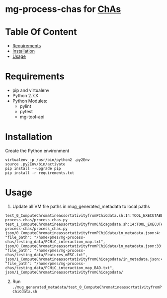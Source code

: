 # mg-process-chas for [ChAs](https://github.com/ricolab/Chromatin_Assortativity/)

# Table Of Content

- [Requirements](#requirements)
- [Installation](#installation)
- [Usage](#usage)

# Requirements

- pip and virtualenv
- Python 2.7.X
- Python Modules:
  - pylint
  - pytest
  - mg-tool-api

# Installation

Create the Python environment

```
virtualenv -p /usr/bin/python2 .py2Env
source .py2Env/bin/activate
pip install --upgrade pip
pip install -r requirements.txt
```

# Usage
1. Update all VM file paths in mug_generated_metadata to local paths
```
test_0_ComputeChromatineassortativityfromPChiCdata.sh:14:TOOL_EXECUTABLE=/home/pmes/mg-process-chas/process_chas.py
test_1_ComputeChromatineassortativityfromChicagodata.sh:14:TOOL_EXECUTABLE=/home/pmes/mg-process-chas/process_chas.py
json/0_ComputeChromatineassortativityfromPChiCdata/in_metadata.json:4:        "file_path": "/home/pmes/mg-process-chas/testing_data/PCHiC_interaction_map.txt",
json/0_ComputeChromatineassortativityfromPChiCdata/in_metadata.json:33:        "file_path": "/home/pmes/mg-process-chas/testing_data/Features_mESC.txt",
json/1_ComputeChromatineassortativityfromChicagodata/in_metadata.json:4:        "file_path": "/home/pmes/mg-process-chas/testing_data/PCHiC_interaction_map_BAD.txt",
json/1_ComputeChromatineassortativityfromChicagodata/
```

2. Run
`./mug_generated_metadata/test_0_ComputeChromatineassortativityfromPChiCdata.sh`

